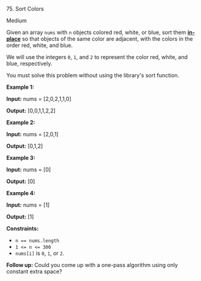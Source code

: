 ﻿75\. Sort Colors

Medium

Given an array `nums` with `n` objects colored red, white, or blue, sort them **[in-place](https://en.wikipedia.org/wiki/In-place_algorithm)** so that objects of the same color are adjacent, with the colors in the order red, white, and blue.

We will use the integers `0`, `1`, and `2` to represent the color red, white, and blue, respectively.

You must solve this problem without using the library's sort function.

**Example 1:**

**Input:** nums = \[2,0,2,1,1,0\]

**Output:** \[0,0,1,1,2,2\] 

**Example 2:**

**Input:** nums = \[2,0,1\]

**Output:** \[0,1,2\] 

**Example 3:**

**Input:** nums = \[0\]

**Output:** \[0\] 

**Example 4:**

**Input:** nums = \[1\]

**Output:** \[1\] 

**Constraints:**

*   `n == nums.length`
*   `1 <= n <= 300`
*   `nums[i]` is `0`, `1`, or `2`.

**Follow up:** Could you come up with a one-pass algorithm using only constant extra space?